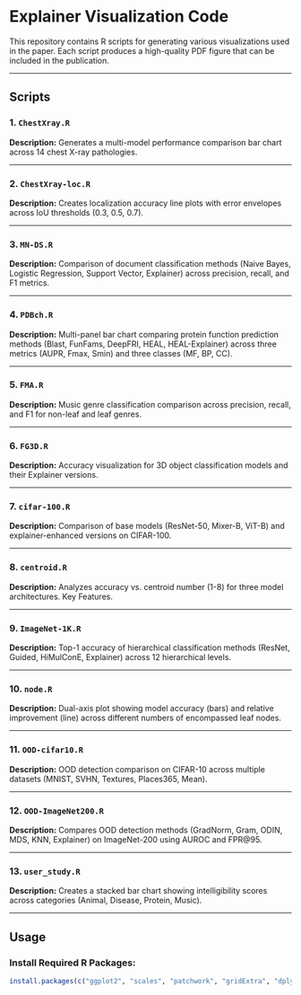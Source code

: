 # Explainer Visualization Code

This repository contains R scripts for generating various visualizations used in the paper. Each script produces a high-quality PDF figure that can be included in the publication.

---

## Scripts

### 1. `ChestXray.R`
**Description:** Generates a multi-model performance comparison bar chart across 14 chest X-ray pathologies.

---

### 2. `ChestXray-loc.R`
**Description:** Creates localization accuracy line plots with error envelopes across IoU thresholds (0.3, 0.5, 0.7).

---

### 3. `MN-DS.R` 
**Description:** Comparison of document classification methods (Naive Bayes, Logistic Regression, Support Vector, Explainer) across precision, recall, and F1 metrics.   

---

### 4. `PDBch.R`
**Description:** Multi-panel bar chart comparing protein function prediction methods (Blast, FunFams, DeepFRI, HEAL, HEAL-Explainer) across three metrics (AUPR, Fmax, Smin) and three classes (MF, BP, CC).  

---

### 5. `FMA.R`
**Description:** Music genre classification comparison across precision, recall, and F1 for non-leaf and leaf genres.  

---

### 6. `FG3D.R`
**Description:** Accuracy visualization for 3D object classification models and their Explainer versions.  

---

### 7. `cifar-100.R`
**Description:** Comparison of base models (ResNet-50, Mixer-B, ViT-B) and explainer-enhanced versions on CIFAR-100.  

---

### 8. `centroid.R` 
**Description:** Analyzes accuracy vs. centroid number (1-8) for three model architectures.
Key Features. 

---

### 9. `ImageNet-1K.R`
**Description:** Top-1 accuracy of hierarchical classification methods (ResNet, Guided, HiMulConE, Explainer) across 12 hierarchical levels.  

---

### 10. `node.R`
**Description:** Dual-axis plot showing model accuracy (bars) and relative improvement (line) across different numbers of encompassed leaf nodes.  

---

### 11. `OOD-cifar10.R`
**Description:** OOD detection comparison on CIFAR-10 across multiple datasets (MNIST, SVHN, Textures, Places365, Mean).  

---

### 12. `OOD-ImageNet200.R`
**Description:** Compares OOD detection methods (GradNorm, Gram, ODIN, MDS, KNN, Explainer) on ImageNet-200 using AUROC and FPR@95.   

---

### 13. `user_study.R`
**Description:** Creates a stacked bar chart showing intelligibility scores across categories (Animal, Disease, Protein, Music).  

---


## Usage

### Install Required R Packages:
```r
install.packages(c("ggplot2", "scales", "patchwork", "gridExtra", "dplyr", "tidyr", "ggpattern"))
